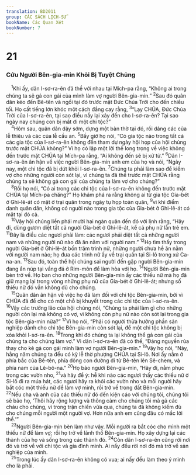 ```yaml
---
translation: BD2011
group: CÁC SÁCH LỊCH-SỬ
bookName: Các Quan Xét 
bookNumber: 7
---
```


<div class="title"><h1>21</h1><h3>Cứu Người Bên-gia-min Khỏi Bị Tuyệt Chủng</h3></div>
<span class="verse cac_21_1"> <sup>1</sup>Khi ấy, dân I-sơ-ra-ên đã thề với nhau tại Mích-pa rằng, “Không ai trong chúng ta sẽ gả con gái của mình làm vợ người Bên-gia-min.” </span>
<span class="verse cac_21_2"><sup>2</sup>Sau đó quân dân kéo đến Bê-tên và ngồi tại đó trước mặt Ðức Chúa Trời cho đến chiều tối. Họ cất tiếng lớn khóc một cách đắng cay rằng, </span>
<span class="verse cac_21_3"><sup>3</sup>“Lạy CHÚA, Ðức Chúa Trời của I-sơ-ra-ên, tại sao điều nầy lại xảy đến cho I-sơ-ra-ên? Tại sao ngày nay chúng con bị mất đi một chi tộc?”<br/></span>
<span class="verse cac_21_4"> <sup>4</sup>Hôm sau, quân dân dậy sớm, dựng một bàn thờ tại đó, rồi dâng các của lễ thiêu và các của lễ cầu an. </span>
<span class="verse cac_21_5"><sup>5</sup>Bấy giờ họ nói, “Có gia tộc nào trong tất cả các gia tộc của I-sơ-ra-ên không đến tham dự ngày hội họp của hội chúng trước mặt CHÚA không?” Vì họ có lập một lời thề long trọng về việc không đến trước mặt CHÚA tại Mích-pa rằng, “Ai không đến sẽ bị xử tử.” </span>
<span class="verse cac_21_6"><sup>6</sup>Dân I-sơ-ra-ên ân hận về việc người Bên-gia-min anh em của họ và nói, “Ngày nay, một chi tộc đã bị dứt khỏi I-sơ-ra-ên. </span>
<span class="verse cac_21_7"><sup>7</sup>Chúng ta phải làm sao để kiếm vợ cho những người còn sót lại, vì chúng ta đã thề trước mặt CHÚA rằng chúng ta sẽ không gả con gái của chúng ta làm vợ cho chúng?”<br/></span>
<span class="verse cac_21_8"> <sup>8</sup>Rồi họ nói, “Có ai trong các chi tộc của I-sơ-ra-ên không đến trước mặt CHÚA tại Mích-pa chăng?” Họ khám phá ra rằng không ai từ gia tộc Gia-bét ở Ghi-lê-át có mặt ở trại quân trong ngày tụ họp toàn quân, </span>
<span class="verse cac_21_9"><sup>9</sup>vì khi điểm danh quân dân, không có người nào trong gia tộc của Gia-bét ở Ghi-lê-át có mặt tại đó cả.<br/></span>
<span class="verse cac_21_10"> <sup>10</sup>Vậy hội chúng liền phái mười hai ngàn quân đến đó với lịnh rằng, “Hãy đi, dùng gươm diệt tất cả người Gia-bét ở Ghi-lê-át, kể cả phụ nữ lẫn trẻ em. </span>
<span class="verse cac_21_11"><sup>11</sup>Ðây là điều các ngươi phải làm: các ngươi phải diệt tất cả những người nam và những người nữ nào đã ăn nằm với người nam.” </span>
<span class="verse cac_21_12"><sup>12</sup>Họ tìm thấy trong người Gia-bét ở Ghi-lê-át bốn trăm trinh nữ, những người chưa hề ăn nằm với người nam nào; họ đưa các trinh nữ ấy về trại quân tại Si-lô trong xứ Ca-na-an. </span>
<span class="verse cac_21_13"><sup>13</sup>Sau đó, toàn thể hội chúng sai người đến gặp người Bên-gia-min đang ẩn núp tại vầng đá ở Rim-môn để làm hòa với họ. </span>
<span class="verse cac_21_14"><sup>14</sup>Người Bên-gia-min bèn trở về. Họ ban cho những người Bên-gia-min ấy các thiếu nữ mà họ đã giữ mạng lại trong vòng những phụ nữ của Gia-bét ở Ghi-lê-át; nhưng số thiếu nữ đó vẫn không đủ cho chúng.<br/></span>
<span class="verse cac_21_15"> <sup>15</sup>Quân dân ân hận về việc họ đã làm đối với chi tộc Bên-gia-min, bởi vì CHÚA đã để cho có một chỗ bị khuyết trong các chi tộc của I-sơ-ra-ên. </span>
<span class="verse cac_21_16"><sup>16</sup>Vậy các trưởng lão của hội chúng nói, “Chúng ta phải làm gì cho những người còn lại mà không có vợ, vì không còn phụ nữ nào còn sót lại trong gia tộc Bên-gia-min nữa?” </span>
<span class="verse cac_21_17"><sup>17</sup>Vì họ nói, “Phải có người thừa hưởng phần sản nghiệp dành cho chi tộc Bên-gia-min còn sót lại, để một chi tộc không bị xóa khỏi I-sơ-ra-ên. </span>
<span class="verse cac_21_18"><sup>18</sup>Trong khi đó chúng ta lại không thể gả con gái của chúng ta cho chúng làm vợ.” Vì dân I-sơ-ra-ên đã có thề, “Ðáng nguyền rủa thay cho kẻ gả con gái mình làm vợ người Bên-gia-min.” </span>
<span class="verse cac_21_19"><sup>19</sup>Vậy họ nói, “Này, hằng năm chúng ta đều có kỳ lễ thờ phượng CHÚA tại Si-lô. Nơi ấy nằm ở phía bắc của Bê-tên, phía đông con đường đi từ Bê-tên lên Sê-chem, và phía nam của Lê-bô-na.” </span>
<span class="verse cac_21_20"><sup>20</sup>Họ bảo người Bên-gia-min, “Hãy đi, nằm phục trong các vườn nho, </span>
<span class="verse cac_21_21"><sup>21</sup>và hãy để ý: hễ khi nào các ngươi thấy các thiếu nữ ở Si-lô đi ra múa hát, các ngươi hãy ra khỏi các vườn nho và mỗi người hãy bắt cóc một thiếu nữ để làm vợ mình, rồi trở về trong đất Bên-gia-min. </span>
<span class="verse cac_21_22"><sup>22</sup>Nếu cha và anh của các thiếu nữ đó đến kiện cáo với chúng tôi, chúng tôi sẽ bảo họ, ‘Thôi hãy rộng lượng và thông cảm cho chúng tôi mà gả các cháu cho chúng, vì trong trận chiến vừa qua, chúng ta đã không kiếm đủ cho chúng mỗi người một người vợ. Hơn nữa anh em cũng đâu có mắc lời thề.’”<br/></span>
<span class="verse cac_21_23"> <sup>23</sup>Người Bên-gia-min bèn làm như vậy. Mỗi người ra bắt cóc cho mình một thiếu nữ để làm vợ; rồi họ trở về lãnh thổ Bên-gia-min. Họ xây dựng lại các thành của họ và sống trong các thành đó. </span>
<span class="verse cac_21_24"><sup>24</sup>Còn dân I-sơ-ra-ên cũng rời nơi đó và trở về với chi tộc và gia đình mình. Ai nấy đều rời nơi đó mà trở về sản nghiệp của mình.<br/></span>
<span class="verse cac_21_25"> <sup>25</sup>Trong lúc ấy dân I-sơ-ra-ên không có vua; ai nấy đều làm theo ý mình cho là phải.<br/></span>
